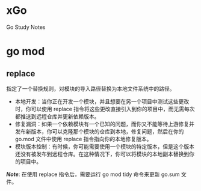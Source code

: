 # xGo

Go Study Notes


# go mod

## replace

指定了一个替换规则，对模块的导入路径替换为本地文件系统中的路径。

* 本地开发：当你正在开发一个模块，并且想要在另一个项目中测试这些更改时，你可以使用 replace 指令将这些更改直接引入到你的项目中，而无需每次都推送到远程仓库并更新依赖版本。
* 修复漏洞：如果一个依赖模块有一个已知的问题，而你又不能等待上游修复并发布新版本，你可以克隆那个模块的仓库到本地，修复问题，然后在你的 go.mod 文件中使用 replace 指令指向你的本地修复版本。
* 模块版本控制：有时候，你可能需要使用一个模块的特定版本，但是这个版本还没有被发布到远程仓库。在这种情况下，你可以将模块的本地副本替换到你的项目中。

***Note***: 在使用 replace 指令后，需要运行 go mod tidy 命令来更新 go.sum 文件。
